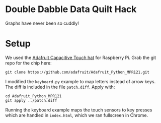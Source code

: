 # Double Dabble Data Quilt Hack

Graphs have never been so cuddly!

# Setup

We used the [Adafruit Capacitive Touch hat](https://www.adafruit.com/product/2340) 
for Raspberry Pi. Grab the git repo for the chip here:

```
git clone https://github.com/adafruit/Adafruit_Python_MPR121.git
```

I modified the `keyboard.py` example to map letters instead of arrow keys.
The diff is included in the file `patch.diff`. Apply with: 

```
cd Adafruit_Python_MPR121
git apply ../patch.diff
```

Running the keyboard example maps the touch sensors to key presses which are
handled in `index.html`, which we ran fullscreen in Chrome.



